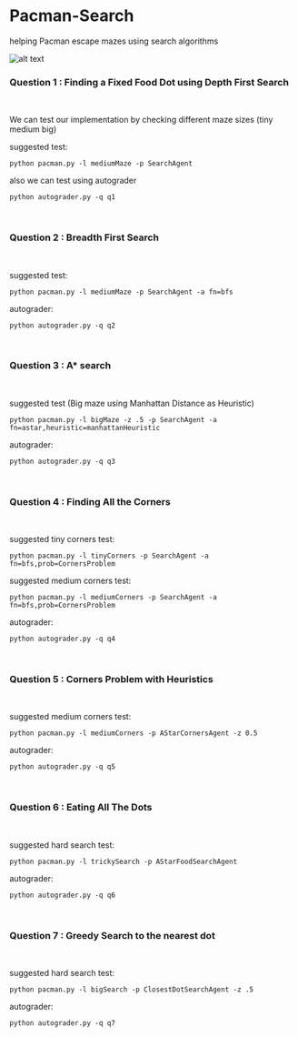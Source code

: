 # Pacman-Search
helping Pacman escape mazes using search algorithms  <br>


![alt text](https://inst.eecs.berkeley.edu/~cs188/sp21/assets/images/maze.png)

<h3> Question 1 : Finding a Fixed Food Dot using Depth First Search </h3> <br>

We can test our implementation by checking different maze sizes (tiny medium big)

suggested test: </br>

```
python pacman.py -l mediumMaze -p SearchAgent
```

also we can test using autograder

```
python autograder.py -q q1
```

<br>

<h3> Question 2 : Breadth First Search</h3> <br>

suggested test:
  
```
python pacman.py -l mediumMaze -p SearchAgent -a fn=bfs
```

autograder:

```
python autograder.py -q q2
```

<br>

<h3> Question 3 : A* search </h3> <br>

suggested test (Big maze using Manhattan Distance as Heuristic)

```
python pacman.py -l bigMaze -z .5 -p SearchAgent -a fn=astar,heuristic=manhattanHeuristic
```
autograder:

```
python autograder.py -q q3
```
<br>

<h3> Question 4 : Finding All the Corners</h3> <br>


suggested tiny corners test:
  
```
python pacman.py -l tinyCorners -p SearchAgent -a fn=bfs,prob=CornersProblem
```
suggested medium corners test:

```
python pacman.py -l mediumCorners -p SearchAgent -a fn=bfs,prob=CornersProblem
```
autograder:

```
python autograder.py -q q4
```

<br>


<h3> Question 5 : Corners Problem with Heuristics</h3> <br>

suggested medium corners test:

```
python pacman.py -l mediumCorners -p AStarCornersAgent -z 0.5
```
autograder:

```
python autograder.py -q q5
```


<br>

<h3> Question 6 : Eating All The Dots</h3> <br>

suggested hard search test:

```
python pacman.py -l trickySearch -p AStarFoodSearchAgent
```
autograder:

```
python autograder.py -q q6
```


<br>


<h3> Question 7 : Greedy Search to the nearest dot </h3> <br>

suggested hard search test:

```
python pacman.py -l bigSearch -p ClosestDotSearchAgent -z .5
```
autograder:

```
python autograder.py -q q7
```


<br>










